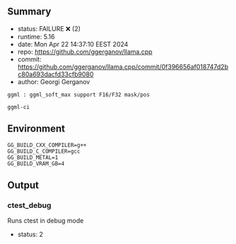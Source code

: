 ## Summary

- status:  FAILURE ❌ (2)
- runtime: 5.16
- date:    Mon Apr 22 14:37:10 EEST 2024
- repo:    https://github.com/ggerganov/llama.cpp
- commit:  https://github.com/ggerganov/llama.cpp/commit/0f396656af018747d2bc80a693dacfd33cfb9080
- author:  Georgi Gerganov
```
ggml : ggml_soft_max support F16/F32 mask/pos

ggml-ci
```

## Environment

```
GG_BUILD_CXX_COMPILER=g++
GG_BUILD_C_COMPILER=gcc
GG_BUILD_METAL=1
GG_BUILD_VRAM_GB=4
```

## Output

### ctest_debug

Runs ctest in debug mode
- status: 2
```

```

